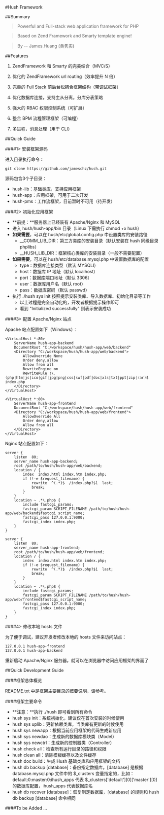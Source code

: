 #Hush Framework

##Summary

> Powerful and Full-stack web application framework for PHP

> Based on Zend Framework and Smarty template engine!

> By -- James.Huang (黄隽实) 

##Features

1. ZendFramework 和 Smarty 的完美结合（MVC/S）

2. 优化的 ZendFramework url routing（效率提升 N 倍）

3. 完善的 Full Stack 前后台松耦合框架结构（带调试框架）

4. 优化数据库连接，支持主从分离，分库分表策略

5. 强大的 RBAC 权限控制系统（可扩展）

6. 整合 BPM 流程管理框架（可编程）

7. 多进程，消息处理（用于 CLI） 

##Quick Guide

####1> 安装框架源码

进入目录执行命令：

    git clone https://github.com/jameschz/hush.git

源码包含3个子目录：

* hush-lib：基础类库，支持应用框架
* hush-app：应用框架，可用于二次开发
* hush-pms：工作流框架，目前暂时不可用（待开发）

####2> 初始化应用框架

* **前提：**服务器上已经装有 Apache/Nginx 和 MySQL
* 进入 hush/hush-app/bin 目录（Linux 下需执行 chmod +x hush）
* **如果需要**，可以在 hush/etc/global.config.php 中设置类库的安装路径
    * __COMM_LIB_DIR：第三方类库的安装目录（默认安装在 hush 同级目录 phplibs）
    * __HUSH_LIB_DIR：框架核心类库的安装目录（一般不需要配置）
* **如果需要**，可以在 hush/etc/database.mysql.php 中设置数据库的配置
    * type：数据库连接类型（默认 MYSQLI）
    * host：数据库 IP 地址（默认 localhost）
    * port：数据库端口地址（默认 3306）
    * user：数据库用户名（默认 root）
    * pass：数据库密码（默认 passwd）
* 执行 ./hush sys init 按照提示安装类库、导入数据库、初始化目录等工作
    * 以上过程是完全自动化的，开发者根据提示操作即可
    * 看到 "Initialized successfully" 则表示安装成功

####3> 配置 Apache/Nginx 站点

Apache 站点配置如下（Windows）：

```
<VirtualHost *:80>
    ServerName hush-app-backend
	DocumentRoot "C:/workspace/hush/hush-app/web/backend"
	<Directory "C:/workspace/hush/hush-app/web/backend">
		AllowOverride None
		Order deny,allow
		Allow from all
		RewriteEngine on
		RewriteRule !\.(php|htm|js|ico|gif|jpg|png|css|swf|pdf|doc|xls|txt|ppt|zip|rar)$ index.php
	</Directory>
</VirtualHost>

<VirtualHost *:80>
	ServerName hush-app-frontend
	DocumentRoot "C:/workspace/hush/hush-app/web/frontend"
	<Directory "C:/workspace/hush/hush-app/web/frontend">
		AllowOverride All
		Order deny,allow
		Allow from all
	</Directory>
</VirtualHost>
```

Nginx 站点配置如下：

```
server {
    listen  80;
	server_name hush-app-backend;
	root /path/to/hush/hush-app/web/backend;
	location / {
		index  index.html index.htm index.php;
		if (!-e $request_filename) {
			rewrite  ^(.*)$  /index.php?$1  last;
			break;
		}
	}
	location ~ .*\.php$ {
		include fastcgi_params;
		fastcgi_param SCRIPT_FILENAME /path/to/hush/hush-app/web/backend$fastcgi_script_name;
		fastcgi_pass 127.0.0.1:9000;
		fastcgi_index index.php;
	}
}

server {
	listen  80;
	server_name hush-app-frontend;
	root /path/to/hush/hush-app/web/frontend;
	location / {
		index  index.html index.htm index.php;
		if (!-e $request_filename) {
			rewrite  ^(.*)$  /index.php?$1  last;
			break;
		}
	}
	location ~ .*\.php$ {
		include fastcgi_params;
		fastcgi_param SCRIPT_FILENAME /path/to/hush/hush-app/web/frontend$fastcgi_script_name;
		fastcgi_pass 127.0.0.1:9000;
		fastcgi_index index.php;
	}
}
```

####4> 修改本地 hosts 文件

为了便于调试，建议开发者修改本地的 hosts 文件来访问站点：

```
127.0.0.1 hush-app-frontend
127.0.0.1 hush-app-backend
```

重新启动 Apache/Nginx 服务器，就可以在浏览器中访问应用框架的界面了

##Quick Development Guide

####框架总体概览

README.txt 中是框架主要目录的概要说明，请参考。

####框架主要命令

* **注意：**执行 ./hush 即可看到所有命令
* hush sys init：系统初始化，建议仅在首次安装的时候使用
* hush sys uplib：更新依赖类库，当类库有更新的时候使用
* hush sys newapp：根据当前应用框架的代码生成新应用
* hush sys newdao：生成新的数据库模块类（Model）
* hush sys newctrl：生成新的控制器类（Controller）
* hush check all：检查所有运行目录的路径和权限
* hush clean all：清除模板缓存以及文件缓存
* hush doc build：生成 Hush 基础类库和应用框架的文档
* hush db backup [database]：备份指定数据库，[database] 是根据 database.mysql.php 文件中的 $_clusters 变量指定的，比如：default:0:master:0:ihush_apps 代表 $_clusters['default'][0]['master'][0] 的数据库配置，ihush_apps 代表数据库名
* hush db recover [database]：恢复制定数据库，[database] 的规则和 hush db backup [database] 命令相同

####To be Added ...
